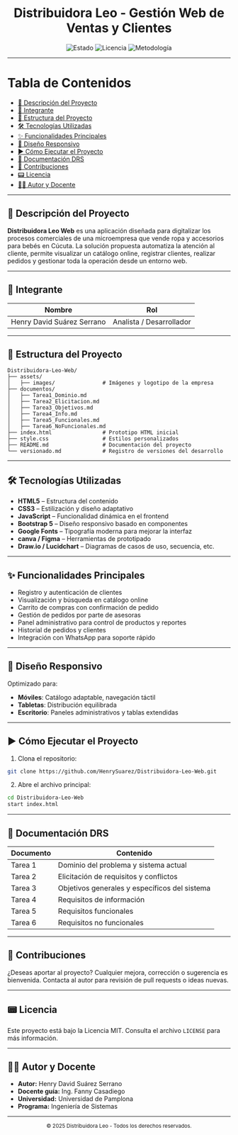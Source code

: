 <!-- Encabezado visual centrado -->


<h1 align="center">Distribuidora Leo - Gestión Web de Ventas y Clientes</h1>

<p align="center">
  <img src="https://img.shields.io/badge/Estado-En%20Desarrollo-yellow" alt="Estado">
  <img src="https://img.shields.io/badge/Licencia-MIT-blue" alt="Licencia">
  <img src="https://img.shields.io/badge/Metodolog%C3%ADa-Elicitaci%C3%B3n%20de%20Requisitos-orange" alt="Metodología">
</p>

---

# Tabla de Contenidos

* [📌 Descripción del Proyecto](#descripción-del-proyecto)
* [👥 Integrante](#integrante)
* [📂 Estructura del Proyecto](#estructura-del-proyecto)
* [🛠 Tecnologías Utilizadas](#tecnologías-utilizadas)
* [✨ Funcionalidades Principales](#funcionalidades-principales)
* [📱 Diseño Responsivo](#diseño-responsivo)
* [▶️ Cómo Ejecutar el Proyecto](#cómo-ejecutar-el-proyecto)
* [📄 Documentación DRS](#documentación-drs)
* [📢 Contribuciones](#contribuciones)
* [📟 Licencia](#licencia)
* [👨‍🏫 Autor y Docente](#autor-y-docente)

---

## 📌 Descripción del Proyecto

**Distribuidora Leo Web** es una aplicación diseñada para digitalizar los procesos comerciales de una microempresa que vende ropa y accesorios para bebés en Cúcuta. La solución propuesta automatiza la atención al cliente, permite visualizar un catálogo online, registrar clientes, realizar pedidos y gestionar toda la operación desde un entorno web.

---

## 👥 Integrante

| Nombre                     | Rol                      |
| -------------------------- | ------------------------ |
| Henry David Suárez Serrano | Analista / Desarrollador |

---

## 📂 Estructura del Proyecto

```text
Distribuidora-Leo-Web/
├── assets/
│   ├── images/               # Imágenes y logotipo de la empresa
├── documentos/
│   ├── Tarea1_Dominio.md
│   ├── Tarea2_Elicitacion.md
│   ├── Tarea3_Objetivos.md
│   ├── Tarea4_Info.md
│   ├── Tarea5_Funcionales.md
│   ├── Tarea6_NoFuncionales.md
├── index.html                # Prototipo HTML inicial
├── style.css                 # Estilos personalizados
├── README.md                 # Documentación del proyecto
└── versionado.md             # Registro de versiones del desarrollo
```

---

## 🛠 Tecnologías Utilizadas

* **HTML5** – Estructura del contenido
* **CSS3** – Estilización y diseño adaptativo
* **JavaScript** – Funcionalidad dinámica en el frontend
* **Bootstrap 5** – Diseño responsivo basado en componentes
* **Google Fonts** – Tipografía moderna para mejorar la interfaz
* **canva / Figma** – Herramientas de prototipado
* **Draw\.io / Lucidchart** – Diagramas de casos de uso, secuencia, etc.

---

## ✨ Funcionalidades Principales

* Registro y autenticación de clientes
* Visualización y búsqueda en catálogo online
* Carrito de compras con confirmación de pedido
* Gestión de pedidos por parte de asesoras
* Panel administrativo para control de productos y reportes
* Historial de pedidos y clientes
* Integración con WhatsApp para soporte rápido

---

## 📱 Diseño Responsivo

Optimizado para:

* **Móviles**: Catálogo adaptable, navegación táctil
* **Tabletas**: Distribución equilibrada
* **Escritorio**: Paneles administrativos y tablas extendidas

---

## ▶️ Cómo Ejecutar el Proyecto

1. Clona el repositorio:

```bash
git clone https://github.com/HenrySuarez/Distribuidora-Leo-Web.git
```

2. Abre el archivo principal:

```bash
cd Distribuidora-Leo-Web
start index.html
```

---

## 📄 Documentación DRS

| Documento | Contenido                                     |
| --------- | --------------------------------------------- |
| Tarea 1   | Dominio del problema y sistema actual         |
| Tarea 2   | Elicitación de requisitos y conflictos        |
| Tarea 3   | Objetivos generales y específicos del sistema |
| Tarea 4   | Requisitos de información                     |
| Tarea 5   | Requisitos funcionales                        |
| Tarea 6   | Requisitos no funcionales                     |

---

## 📢 Contribuciones

¿Deseas aportar al proyecto? Cualquier mejora, corrección o sugerencia es bienvenida. Contacta al autor para revisión de pull requests o ideas nuevas.

---

## 📟 Licencia

Este proyecto está bajo la Licencia MIT. Consulta el archivo `LICENSE` para más información.

---

## 👨‍🏫 Autor y Docente

* **Autor:** Henry David Suárez Serrano
* **Docente guía:** Ing. Fanny Casadiego
* **Universidad:** Universidad de Pamplona
* **Programa:** Ingeniería de Sistemas

---

<p align="center"><sub>&copy; 2025 Distribuidora Leo - Todos los derechos reservados.</sub></p>
